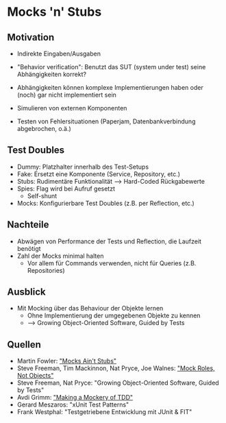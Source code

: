 Mocks 'n' Stubs
===============

Motivation
----------
 * Indirekte Eingaben/Ausgaben
 * "Behavior verification": Benutzt das SUT (system under test) seine Abhängigkeiten korrekt?
 * Abhängigkeiten können komplexe Implementierungen haben oder (noch) gar nicht implementiert sein

 * Simulieren von externen Komponenten
 * Testen von Fehlersituationen (Paperjam, Datenbankverbindung abgebrochen, o.ä.)


Test Doubles
------------
 * Dummy: Platzhalter innerhalb des Test-Setups
 * Fake: Ersetzt eine Komponente (Service, Repository, etc.)
 * Stubs: Rudimentäre Funktionalität --> Hard-Coded Rückgabewerte
 * Spies: Flag wird bei Aufruf gesetzt
    * Self-shunt
 * Mocks: Konfigurierbare Test Doubles (z.B. per Reflection, etc.)

Nachteile
---------
 * Abwägen von Performance der Tests und Reflection, die Laufzeit benötigt
 * Zahl der Mocks minimal halten
    * Vor allem für Commands verwenden, nicht für Queries (z.B. Repositories)

Ausblick
--------
 * Mit Mocking über das Behaviour der Objekte lernen
    * Ohne Implementierung der umgegebenen Objekte zu kennen
    * --> Growing Object-Oriented Software, Guided by Tests

Quellen
-------
 * Martin Fowler: ["Mocks Ain't Stubs"](http://martinfowler.com/articles/mocksArentStubs.html)
 * Steve Freeman, Tim Mackinnon, Nat Pryce, Joe Walnes: ["Mock Roles, Not Objects"](http://static.mockobjects.com/files/mockrolesnotobjects.pdf)
 * Steve Freeman, Nat Pryce: "Growing Object-Oriented Software, Guided by Tests"
 * Avdi Grimm: ["Making a Mockery of TDD"](http://devblog.avdi.org/2011/09/06/making-a-mockery-of-tdd/)
 * Gerard Meszaros: "xUnit Test Patterns"
 * Frank Westphal: "Testgetriebene Entwicklung mit JUnit & FIT"
